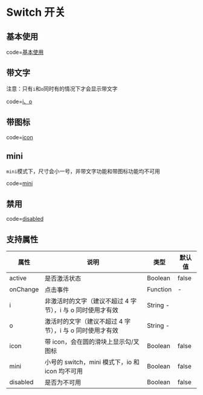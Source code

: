 # Switch 开关

## 基本使用

code=[基本使用](switch)

## 带文字

注意：只有`i`和`o`同时有的情况下才会显示带文字

code=[i、o](switch_io)

## 带图标

code=[icon](switch_icon)

## mini

`mini`模式下，尺寸会小一号，并带文字功能和带图标功能均不可用

code=[mini](switch_mini)

## 禁用

code=[disabled](switch_disabled)

## 支持属性

| 属性     | 说明                                                       | 类型     | 默认值 |
| -------- | ---------------------------------------------------------- | -------- | ------ |
| active   | 是否激活状态                                               | Boolean  | false  |
| onChange | 点击事件                                                   | Function | -      |
| i        | 非激活时的文字（建议不超过 4 字节），i 与 o 同时使用才有效 | String - |
| o        | 激活时的文字（建议不超过 4 字节），i 与 o 同时使用才有效   | String - |
| icon     | 带 icon，会在圆的滑块上显示勾/叉图标                       | Boolean  | false  |
| mini     | 小号的 switch，mini 模式下，io 和 icon 均不可用            | Boolean  | false  |
| disabled | 是否为不可用                                               | Boolean  | false  |
